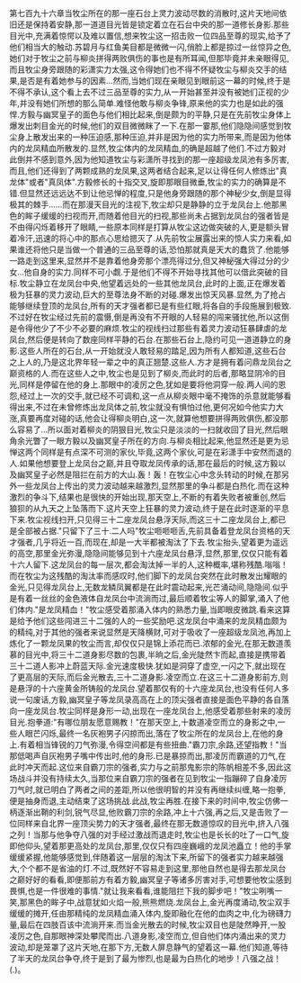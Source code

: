 第七百九十六章当牧尘所在的那一座石台上灵力波动尽数的消散时,这片天地间依旧还是保持着安静,那一道道目光皆是锁定着立在石台中央的那一道修长身影.那些目光中,充满着惊愕以及难以置信,想来牧尘这一招击败一位四品至尊的现实,给予了他们相当大的触动.苏碧月与红鱼美目都是微微一闪,俏脸上都是掠过一丝惊异之色,她们对于牧尘之前与柳炎拼得两败俱伤的事也是有所耳闻,但那毕竟并未亲眼得见,而且牧尘身旁跟随的彩潇实力太强,这令得她们也不得不怀疑牧尘与柳炎交手的结果,是否是有着她参与的因素…然而,当她们现在亲眼见到眼前这一幕的时候,终于是不得不承认,这个看上去不过三品至尊的实力,从一开始甚至并没有被她们正视的少年,并没有她们所想的那么简单.难怪他敢与柳炎争锋,原来他的实力也是如此的强悍.方毅与幽冥皇子的面色与他们相比起来,倒是颇为的平静,只是在先前牧尘身体上爆发出刺目金光的时候,他们的双目微微眯了一下.在那一霎那,他们隐隐间感觉到牧尘身上散发出来的一种压迫感,那种压迫,并非是因为他的实力所带来,而是因为他体内的龙凤精血所散发的.显然,牧尘体内的龙凤精血,的确是超越了他们.不过方毅对此倒并不感到意外,因为他知道牧尘与彩潇所寻找到的那一座超级龙凤池有多厉害,而且,他们还得到了两颗成熟的龙凤果,这两者结合起来,足以让得任何人修炼出"真龙体"或者"真凤体".方毅修长的十指交叉,旋即那眼目微垂,牧尘的实力的确算是不错.但显然还远远达不到让他忌惮的程度,只是他身旁跟随的那个神秘少女,倒是显得极其的棘手……而在那漫天目光的注视下,牧尘却只是静静的立于龙凤台上.他那黑色的眸子缓缓的扫视而开,而随着他目光的扫视,那些尚未占据到龙凤台的强者皆是不由得闪烁着移开了眼睛,一些原本同样是打算从牧尘这边做突破的人,更是额头冒着冷汗,迅速的将心中的那点心思给摁灭了.从先前牧尘展露出来的惊人实力来看,如果谁还将他只是当做一个普通的三品至尊的话,恐怕那就真是天大的蠢货了.他能够一路走到这里来,显然并不是靠着他身旁那个漂亮得过分,但又神秘强大得过分的少女…他自身的实力.同样不可小觑.于是他们不得不开始寻找其他可以借此突破的目标.牧尘静立在龙凤台中央,他望着远处的一些其他龙凤台,此时的上面,正在爆发着极为狂暴的灵力波动,巨大的至尊法身不断的对碰.爆发出惊天风暴.显然,为了抢占能够继续登顶的龙凤台,所有的天才强者都已是有些红眼,将各自的手段施展到极致.不过好在牧尘经过先前的震慑,倒是再没有不开眼的人轻易的闯来骚扰他,所以这倒是令得他少了不少不必要的麻烦.牧尘的视线扫过那些有着灵力波动狂暴肆虐的龙凤台,然后便是转向了数座同样平静的石台.在那些石台上,隐约可见一道道静立的身影.这些人所在的石台,从一开始就没人敢轻易的踏足,因为所有人都知道,这些石台之上人的,乃是这北界年轻一辈之中的真正翘楚.这些人.方才是拥有着问鼎龙凤台之巅资格的人.而在这些人之中,牧尘也是见到了柳炎,而此时的后者,那略显阴冷的目光,同样是停留在他的身上.那眼中的凌厉之色,犹如是要将他洞穿一般.两人间的恩怨,经过上一次的交手,就已经不可调和,这一点从柳炎眼中毫不掩饰的杀意就能够看得出来,不过在未曾修炼出龙凤体之前,牧尘就没有惧怕过他,更何况如今他实力大涨,真要再度对碰的话,他会让得柳炎明白,这一次,就算他想要拼得两败俱伤,都没那么容易了…所以面对着柳炎的阴狠目光,牧尘只是淡淡的一扫就收回了目光,然后眼角余光瞥了一眼方毅以及幽冥皇子所在的方向.与柳炎相比起来,他显然还是更为忌惮这两个同样是有点深不可测的家伙,毕竟,这两个家伙,可是在彩潇手中安然而退的人.如果他想要登上龙凤台之巅,并且夺取龙凤传承的话,那在最后的时候,这方毅以及幽冥皇子必然是阻拦在前方的大山.轰！轰！在牧尘心中念头转动的时候,在那另外一些龙凤台上传出的灵力波动越来越激烈,显然那里的争斗都是白热化.而在这种激烈的争斗下,结果也是很快的开始出现,那天空上,不断的有着失败者被重创,然后狼狈的从九天之上坠落而下.这片天空上狂暴的灵力波动,终于是在此时逐渐的平息下来.牧尘视线扫开,只见得三十二座龙凤台悬浮天际,而这三十二座龙凤台上,都已是全部被占据."只留下了三十.二人吗"牧尘咂咂咂舌,先前具备着登龙凤台资格的天才强者,几乎将近一百,而现在,却是一大半都被淘汰了下去.牧尘抬头,望着更为遥远的高空,那里金光弥漫,隐隐间能够见到十六座龙凤台悬浮,显然,那里,仅仅只能有着十六人留下.这龙凤台的每一层次,都会淘汰掉一半的人,这种概率,堪称残酷.嗡嗡！而在牧尘为这残酷的淘汰率而感叹时,他们脚下的龙凤台突然在此时散发出耀眼的金光,只见得龙凤台上,无数龙鳞凤翼都是在此时震动起来,光芒涌动间,隐隐间.似乎是有着一丝丝的金色液体自龙凤台中流淌而过,最后顺着牧尘等人的脚掌,涌入了他们体内."是龙凤精血！"牧尘感受着那涌入体内的熟悉力量,当即眼皮微跳.看来这算是给予他们这些闯进三十二强的人的一些奖励吧.这龙凤台中涌来的龙凤精血颇为的精纯,对于其他的强者来说显然是天降横财,可对于吸收了一座超级龙凤池,再加上炼化了一颗龙凤果的牧尘而言,却仅仅只是锦上添花而已.浓郁的金光,在那无数道羡慕的目光中,将三十二道身影尽数的包裹,半晌之后,金光陡然卞而起,直接是携带着三十二道人影冲上蔚蓝天际.金光速度极快.犹如是洞穿了虚空,一闪之下,就出现在了更高层的天际,而后金光散去,三十二道身影.凌空而立.在这三十二道身影前方,则是悬浮的十六座黄金所铸般的龙凤台.望着那仅有的十六座龙凤台,也没有任何人多说一句废话,方毅,幽冥皇子等龙凤录高高在上的顶尖强者直接是面色平静的各自落向一座龙凤台.牧尘同样是身形一动,出现在一座龙凤台上,他感受着那些射来的凌厉目光.抱拳道:"有哪位朋友愿意赐教！"在那天空上,十数道凌空而立的身影之中,一些人眼芒闪烁,最终一名灰袍男子闪掠而出,落在了牧尘所在的龙凤台上,在他的身上.有着相当锋锐的刀气弥漫,令得空间都是有些扭曲."霸刀宗,余路,还望指教！"当那低喝声自灰袍男子嘴中传出时,他的身形.已是暴掠而出,那凌厉而霸道的刀气,在此时冲天而起.这位来自霸刀宗的强者,实力与之前那鬼影宗的陈帆相差不多,因此这场战斗并没有持续太久,当那位来自霸刀宗的强者在见到牧尘一指蹦碎了自身凌厉刀气时,就已明白了两者之间的差距,所以他很明智的并没有再继续纠缠,略一抱拳,便是抽身而退,主动结束了这场挑战.此战,牧尘再胜.在接下来的时间中,牧尘仿佛一柄逐渐出鞘的利剑,锐气尽显,他败霸刀宗的余路,冲上十六强,再之后,又是击败了一位同样来自北界一座顶尖势力的天才强者,最终在那无数道惊叹的目光中,挤入八强之列！当那与他争夺八强的对手经过激战而退走时,牧尘也是长长的吐了一口气,旋即他仰头,望着那更高处的龙凤台,那里,仅仅只有四座巍峨的龙凤池矗立！他的手掌缓缓紧握,他能够感觉到,伴随着这一层层的淘汰下来,所留下的强者实力越来越强大,个个都不是省油的灯.不过,既然好不容易走到这里,那他自然也是得去那龙凤台之巅好好的看看,即便那前方有着方毅,幽冥皇子等诸多厉害对手,可想要他牧尘感到畏惧,也是一件很难的事情."就让我来看看,谁能阻拦下我的脚步吧！"牧尘咧嘴一笑,那黑色的眸子中,战意犹如火焰一般,熊熊燃烧.龙凤台上,金光再度涌动,牧尘双手缓缓的摊开,任由那精纯的龙凤精血涌入体内,旋即融化在他的血肉之中,化为磅礴力量,最后在四肢百该中流淌开来.而当金光散去的时候,牧尘双目也是陡然睁开,一股凌厉之色,自那眼神深处攀爬而出.八道身影,凌空而立,但自他们体内涌出来的灵力波动,却是笼罩了这片天地,在那下方,无数人屏息静气的望着这一幕.他们知道,等待了半天的龙凤台争夺,终于是到了最为惨烈,也是最为白热化的地步！八强之战！(.)。

